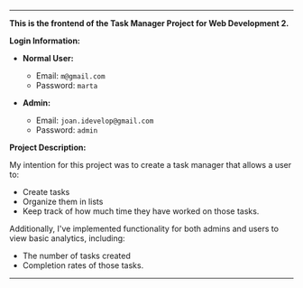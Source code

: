 
---

**This is the frontend of the Task Manager Project for Web Development 2.**

**Login Information:**

- **Normal User:**
  - Email: `m@gmail.com`
  - Password: `marta`

- **Admin:**
  - Email: `joan.idevelop@gmail.com`
  - Password: `admin`

**Project Description:**

My intention for this project was to create a task manager that allows a user to:
- Create tasks
- Organize them in lists
- Keep track of how much time they have worked on those tasks.

Additionally, I've implemented functionality for both admins and users to view basic analytics, including:
- The number of tasks created
- Completion rates of those tasks.

--- 
